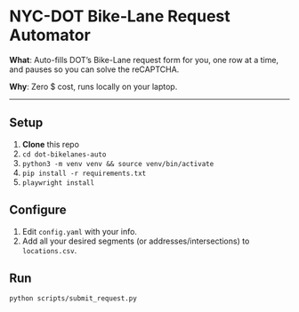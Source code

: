 # NYC-DOT Bike‐Lane Request Automator

**What**: Auto-fills DOT’s Bike-Lane request form for you, one row at a time, and pauses so you can solve the reCAPTCHA.

**Why**: Zero $ cost, runs locally on your laptop.  

---

## Setup

1. **Clone** this repo  
2. `cd dot-bikelanes-auto`  
3. `python3 -m venv venv && source venv/bin/activate`  
4. `pip install -r requirements.txt`  
5. `playwright install`  

## Configure

1. Edit `config.yaml` with your info.  
2. Add all your desired segments (or addresses/intersections) to `locations.csv`.

## Run

```bash
python scripts/submit_request.py